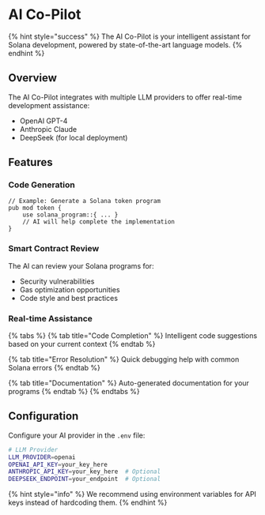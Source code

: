 # AI Co-Pilot

{% hint style="success" %}
The AI Co-Pilot is your intelligent assistant for Solana development, powered by state-of-the-art language models.
{% endhint %}

## Overview

The AI Co-Pilot integrates with multiple LLM providers to offer real-time development assistance:

* OpenAI GPT-4
* Anthropic Claude
* DeepSeek (for local deployment)

## Features

### Code Generation
```solana
// Example: Generate a Solana token program
pub mod token {
    use solana_program::{ ... }
    // AI will help complete the implementation
}
```

### Smart Contract Review
The AI can review your Solana programs for:
* Security vulnerabilities
* Gas optimization opportunities
* Code style and best practices

### Real-time Assistance
{% tabs %}
{% tab title="Code Completion" %}
Intelligent code suggestions based on your current context
{% endtab %}

{% tab title="Error Resolution" %}
Quick debugging help with common Solana errors
{% endtab %}

{% tab title="Documentation" %}
Auto-generated documentation for your programs
{% endtab %}
{% endtabs %}

## Configuration

Configure your AI provider in the `.env` file:

```bash
# LLM Provider
LLM_PROVIDER=openai
OPENAI_API_KEY=your_key_here
ANTHROPIC_API_KEY=your_key_here  # Optional
DEEPSEEK_ENDPOINT=your_endpoint  # Optional
```

{% hint style="info" %}
We recommend using environment variables for API keys instead of hardcoding them.
{% endhint %}
